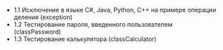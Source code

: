 <ul>
<li>1.1 Исключение в языке C#, Java, Python, C++ на примере операции деления (exception)
<li>1.2 Тестирование пароля, введенного пользователем (classPassword)
<li>1.3 Тестирование калькулятора (classCalculator)
<ul>
